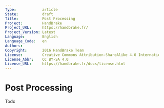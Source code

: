 ```yaml
---
Type:            article
State:           draft
Title:           Post Processing
Project:         HandBrake
Project_URL:     https://handbrake.fr/
Project_Version: Latest
Language:        English
Language_Code:   en
Authors:         
Copyright:       2016 HandBrake Team
License:         Creative Commons Attribution-ShareAlike 4.0 International
License_Abbr:    CC BY-SA 4.0
License_URL:     https://handbrake.fr/docs/license.html
---
```


Post Processing
=============================

Todo
